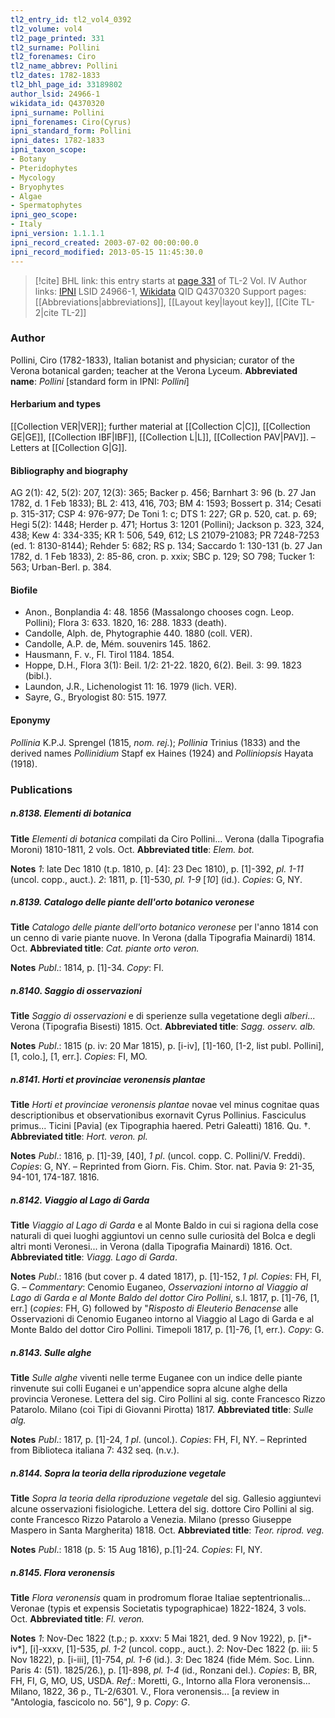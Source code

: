 ```yaml
---
tl2_entry_id: tl2_vol4_0392
tl2_volume: vol4
tl2_page_printed: 331
tl2_surname: Pollini
tl2_forenames: Ciro
tl2_name_abbrev: Pollini
tl2_dates: 1782-1833
tl2_bhl_page_id: 33189802
author_lsid: 24966-1
wikidata_id: Q4370320
ipni_surname: Pollini
ipni_forenames: Ciro(Cyrus)
ipni_standard_form: Pollini
ipni_dates: 1782-1833
ipni_taxon_scope: 
- Botany
- Pteridophytes
- Mycology
- Bryophytes
- Algae
- Spermatophytes
ipni_geo_scope: 
- Italy
ipni_version: 1.1.1.1
ipni_record_created: 2003-07-02 00:00:00.0
ipni_record_modified: 2013-05-15 11:45:30.0
---
```


> [!cite] BHL link: this entry starts at [page 331](https://www.biodiversitylibrary.org/page/33189802) of TL-2 Vol. IV
> Author links: [IPNI](https://www.ipni.org/a/24966-1) LSID 24966-1, [Wikidata](https://www.wikidata.org/wiki/Q4370320) QID Q4370320
> Support pages: [[Abbreviations|abbreviations]], [[Layout key|layout key]], [[Cite TL-2|cite TL-2]]

### Author

Pollini, Ciro (1782-1833), Italian botanist and physician; curator of the Verona botanical garden; teacher at the Verona Lyceum. 
**Abbreviated name**: *Pollini* \[standard form in IPNI: *Pollini*\]

#### Herbarium and types

[[Collection VER|VER]]; further material at [[Collection C|C]], [[Collection GE|GE]], [[Collection IBF|IBF]], [[Collection L|L]], [[Collection PAV|PAV]]. – Letters at [[Collection G|G]].

#### Bibliography and biography

AG 2(1): 42, 5(2): 207, 12(3): 365; Backer p. 456; Barnhart 3: 96 (b. 27 Jan 1782, d. 1 Feb 1833); BL 2: 413, 416, 703; BM 4: 1593; Bossert p. 314; Cesati p. 315-317; CSP 4: 976-977; De Toni 1: c; DTS 1: 227; GR p. 520, cat. p. 69; Hegi 5(2): 1448; Herder p. 471; Hortus 3: 1201 (Pollini); Jackson p. 323, 324, 438; Kew 4: 334-335; KR 1: 506, 549, 612; LS 21079-21083; PR 7248-7253 (ed. 1: 8130-8144); Rehder 5: 682; RS p. 134; Saccardo 1: 130-131 (b. 27 Jan 1782, d. 1 Feb 1833), 2: 85-86, cron. p. xxix; SBC p. 129; SO 798; Tucker 1: 563; Urban-Berl. p. 384.

#### Biofile

- Anon., Bonplandia 4: 48. 1856 (Massalongo chooses cogn. Leop. Pollini); Flora 3: 633. 1820, 16: 288. 1833 (death).
- Candolle, Alph. de, Phytographie 440. 1880 (coll. VER).
- Candolle, A.P. de, Mém. souvenirs 145. 1862.
- Hausmann, F. v., Fl. Tirol 1184. 1854.
- Hoppe, D.H., Flora 3(1): Beil. 1/2: 21-22. 1820, 6(2). Beil. 3: 99. 1823 (bibl.).
- Laundon, J.R., Lichenologist 11: 16. 1979 (lich. VER).
- Sayre, G., Bryologist 80: 515. 1977.

#### Eponymy

*Pollinia* K.P.J. Sprengel (1815, *nom. rej.*); *Pollinia* Trinius (1833) and the derived names *Pollinidium* Stapf ex Haines (1924) and *Polliniopsis* Hayata (1918).

### Publications

##### n.8138. Elementi di botanica

**Title**
*Elementi di botanica* compilati da Ciro Pollini... Verona (dalla Tipografia Moroni) 1810-1811, 2 vols. Oct.
**Abbreviated title**: *Elem. bot.*

**Notes**
*1*: late Dec 1810 (t.p. 1810, p. \[4\]: 23 Dec 1810), p. \[1\]-392, *pl. 1-11* (uncol. copp., auct.).
*2*: 1811, p. \[1\]-530, *pl. 1-9* \[*10*\] (id.).
*Copies*: G, NY.

##### n.8139. Catalogo delle piante dell'orto botanico veronese

**Title**
*Catalogo delle piante dell'orto botanico veronese* per l'anno 1814 con un cenno di varie piante nuove. In Verona (dalla Tipografia Mainardi) 1814. Oct.
**Abbreviated title**: *Cat. piante orto veron.*

**Notes**
*Publ*.: 1814, p. \[1\]-34. *Copy*: FI.

##### n.8140. Saggio di osservazioni

**Title**
*Saggio di osservazioni* e di sperienze sulla vegetatione degli *alberi*... Verona (Tipografia Bisesti) 1815. Oct.
**Abbreviated title**: *Sagg. osserv. alb.*

**Notes**
*Publ*.: 1815 (p. iv: 20 Mar 1815), p. \[i-iv\], \[1\]-160, \[1-2, list publ. Pollini\], \[1, colo.\], \[1, err.\]. *Copies*: FI, MO.

##### n.8141. Horti et provinciae veronensis plantae

**Title**
*Horti et provinciae veronensis plantae* novae vel minus cognitae quas descriptionibus et observationibus exornavit Cyrus Pollinius. Fasciculus primus... Ticini \[Pavia\] (ex Tipographia haered. Petri Galeatti) 1816. Qu. †.
**Abbreviated title**: *Hort. veron. pl.*

**Notes**
*Publ*.: 1816, p. \[1\]-39, \[40\], *1 pl*. (uncol. copp. C. Pollini/V. Freddi). *Copies*: G, NY. – Reprinted from Giorn. Fis. Chim. Stor. nat. Pavia 9: 21-35, 94-101, 174-187. 1816.

##### n.8142. Viaggio al Lago di Garda

**Title**
*Viaggio al Lago di Garda* e al Monte Baldo in cui si ragiona della cose naturali di quei luoghi aggiuntovi un cenno sulle curiosità del Bolca e degli altri monti Veronesi... in Verona (dalla Tipografia Mainardi) 1816. Oct.
**Abbreviated title**: *Viagg. Lago di Garda*.

**Notes**
*Publ*.: 1816 (but cover p. 4 dated 1817), p. \[1\]-152, *1 pl. Copies*: FH, FI, G. – *Commentary*: Cenomio Euganeo, *Osservazioni intorno al Viaggio al Lago di Garda e al Monte Baldo del dottor Ciro Pollini*, s.l. 1817, p. \[1\]-76, \[1, err.\] (*copies*: FH, G) followed by "*Risposto di Eleuterio Benacense* alle Osservazioni di Cenomio Euganeo intorno al Viaggio al Lago di Garda e al Monte Baldo del dottor Ciro Pollini. Timepoli 1817, p. \[1\]-76, \[1, err.).
*Copy*: G.

##### n.8143. Sulle alghe

**Title**
*Sulle alghe* viventi nelle terme Euganee con un indice delle piante rinvenute sui colli Euganei e un'appendice sopra alcune alghe della provincia Veronese. Lettera del sig. Ciro Pollini al sig. conte Francesco Rizzo Patarolo. Milano (coi Tipi di Giovanni Pirotta) 1817.
**Abbreviated title**: *Sulle alg.*

**Notes**
*Publ*.: 1817, p. \[1\]-24, *1 pl*. (uncol.). *Copies*: FH, FI, NY. – Reprinted from Biblioteca italiana 7: 432 seq. (n.v.).

##### n.8144. Sopra la teoria della riproduzione vegetale

**Title**
*Sopra la teoria della riproduzione vegetale* del sig. Gallesio aggiuntevi alcune osservazioni fisiologiche. Lettera del sig. dottore Ciro Pollini al sig. conte Francesco Rizzo Patarolo a Venezia. Milano (presso Giuseppe Maspero in Santa Margherita) 1818. Oct.
**Abbreviated title**: *Teor. riprod. veg.*

**Notes**
*Publ*.: 1818 (p. 5: 15 Aug 1816), p.\[1\]-24. *Copies*: FI, NY.

##### n.8145. Flora veronensis

**Title**
*Flora veronensis* quam in prodromum florae Italiae septentrionalis... Veronae (typis et expensis Societatis typographicae) 1822-1824, 3 vols. Oct.
**Abbreviated title**: *Fl. veron.*

**Notes**
*1*: Nov-Dec 1822 (t.p.; p. xxxv: 5 Mai 1821, ded. 9 Nov 1922), p. \[i\*-iv\*\], \[i\]-xxxv, \[1\]-535, *pl. 1-2* (uncol. copp., auct.).
*2*: Nov-Dec 1822 (p. iii: 5 Nov 1822), p. \[i-iii\], \[1\]-754, *pl. 1-6* (id.).
*3*: Dec 1824 (fide Mém. Soc. Linn. Paris 4: (51). 1825/26.), p. \[1\]-898, *pl. 1-4* (id., Ronzani del.).
*Copies*: B, BR, FH, FI, G, MO, US, USDA.
*Ref*.: Moretti, G., Intorno alla Flora veronensis... Milano, 1822, 36 p., TL-2/6301. V., Flora veronensis... \[a review in "Antologia, fascicolo no. 56"\], 9 p. *Copy*: *G*.

